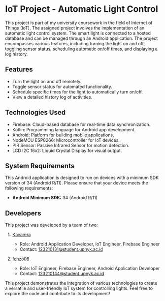# IoT Project - Automatic Light Control

This project is part of my university coursework in the field of Internet of Things (IoT). The assigned project involves the implementation of an automatic light control system. The smart light is connected to a hosted database and can be managed through an Android application. The project encompasses various features, including turning the light on and off, toggling sensor status, scheduling automatic on/off times, and displaying a log history.

## Features

- Turn the light on and off remotely.
- Toggle sensor status for automated functionality.
- Schedule specific times for the light to automatically turn on/off.
- View a detailed history log of activities.

## Technologies Used

- Firebase: Cloud-based database for real-time data synchronization.
- Kotlin: Programming language for Android app development.
- Android: Platform for building mobile applications.
- NodeMCU ESP8266: Microcontroller for IoT devices.
- PIR Sensor: Passive Infrared Sensor for motion detection.
- LCD I2C 16x2: Liquid Crystal Display for visual output.

## System Requirements

This Android application is designed to run on devices with a minimum SDK version of 34 (Android R/11). Please ensure that your device meets the following requirements:

- **Android Minimum SDK:** 34 (Android R/11)

## Developers

This project was developed by a team of two:

1. [Kavarera](https://github.com/Kavarera)
   - Role: Android Application Developer, IoT Engineer, Firebase Engineer
   - Contact: 123210131@student.upnyk.ac.id

2. [fchzo08](https://github.com/fchzo08)
   - Role: IoT Engineer, Firebase Engineer, Android Application Developer
   - Contact: 123210144@student.upnyk.ac.id

This project demonstrates the integration of various technologies to create a versatile and user-friendly IoT system for controlling lights. Feel free to explore the code and contribute to its development!
